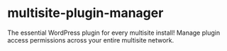 multisite-plugin-manager
========================

The essential WordPress plugin for every multisite install! Manage plugin access permissions across your entire multisite network.
